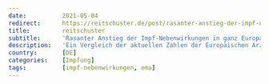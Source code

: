 ```yaml
---
date:          2021-05-04
redirect:      https://reitschuster.de/post/rasanter-anstieg-der-impf-nebenwirkungen-in-ganz-europa/
title:         reitschuster
subtitle:      'Rasanter Anstieg der Impf-Nebenwirkungen in ganz Europa'
description:   'Ein Vergleich der aktuellen Zahlen der Europäischen Arzneimittel-Agentur EMA mit denen der Jahre 2018–2020 offenbart einen extremen Anstieg der »Verdachtsfälle« auf Impfnebenwirkungen im April. Bereits bis Ende März war das Fallaufkommen so groß wie alle Arzneimittelmeldungen zusammen in einem normalen Jahr. GASTBEITRAG'
country:       [DE]
categories:    [Impfung]
tags:          [impf-nebenwirkungen, ema]
---
```

